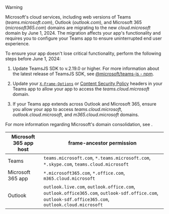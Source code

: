 > [!WARNING]
> Microsoft's cloud services, including web versions of Teams (*teams.microsoft.com*), Outlook (*outlook.com*), and Microsoft 365 (*microsoft365.com*) domains are migrating to the new *cloud.microsoft* domain by June 1, 2024. The migration affects your app's functionality and requires you to configure your Teams app to ensure uninterrupted end user experience.
>
> To ensure your app doesn't lose critical functionality, perform the following steps before June 1, 2024:
>
> 1. Update TeamsJS SDK to v.2.19.0 or higher. For more information about the latest release of TeamsJS SDK, see [@microsoft/teams-js - npm](https://www.npmjs.com/package/@microsoft/teams-js).
>
> 2. Update your [`X-Frame-Options`](https://developer.mozilla.org/en-US/docs/Web/HTTP/Headers/X-Frame-Options) or [Content Security Policy](https://developer.mozilla.org/en-US/docs/Web/HTTP/CSP) headers in your Teams app to allow your app to access the *teams.cloud.microsoft* domain.
>
> 3. If your Teams app extends across Outlook and Microsoft 365, ensure you allow your app to access *teams.cloud.microsoft*, *outlook.cloud.microsoft*, and *m365.cloud.microsoft* domains.
>
> For more information regarding Microsoft's domain consolidation, see .

| **Microsoft 365 app host** | **frame-ancestor permission** |
|--|--|
| Teams | `teams.microsoft.com`, `*.teams.microsoft.com`, `*.skype.com`, `teams.cloud.microsoft` |
| Microsoft 365 app | `*.microsoft365.com`, `*.office.com`, `m365.cloud.microsoft` |
| Outlook | `outlook.live.com`, `outlook.office.com`, `outlook.office365.com`, `outlook-sdf.office.com`, `outlook-sdf.office365.com`, `outlook.cloud.microsoft` |